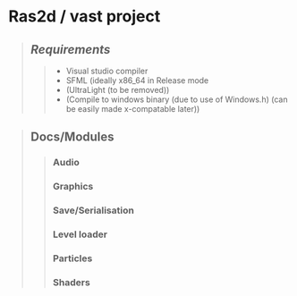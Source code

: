 # Ras2d / vast project
> ## ***Requirements***
>> - Visual studio compiler
>> - SFML (ideally x86_64 in Release mode
>> - (UltraLight (to be removed))
>> - (Compile to windows binary (due to use of Windows.h) (can be easily made x-compatable later))

> ## Docs/Modules
>> ### Audio
>> ### Graphics
>> ### Save/Serialisation
>> ### Level loader
>> ### Particles
>> ### Shaders